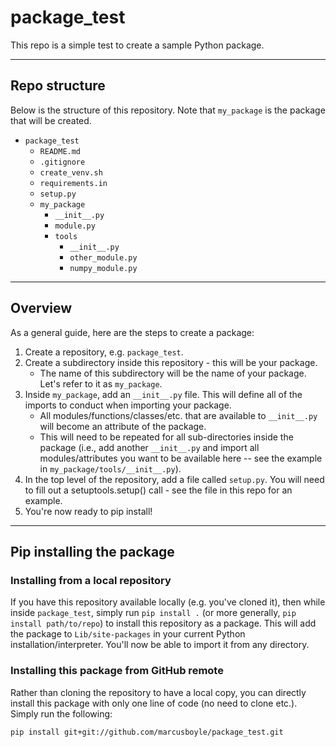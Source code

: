 # package_test
This repo is a simple test to create a sample Python package.

***
## Repo structure

Below is the structure of this repository. Note that `my_package` is the package that will be created.
- `package_test`
  - `README.md`
  - `.gitignore`
  - `create_venv.sh`
  - `requirements.in`
  - `setup.py`
  - `my_package`
    - `__init__.py`
    - `module.py`
    - `tools`
        - `__init__.py`
        - `other_module.py`
        - `numpy_module.py`

***
## Overview

As a general guide, here are the steps to create a package:
1. Create a repository, e.g. `package_test`.
2. Create a subdirectory inside this repository - this will be your package.
    - The name of this subdirectory will be the name of your package. Let's refer to it as `my_package`.
3. Inside `my_package`, add an `__init__.py` file. This will define all of the imports to conduct when importing your package.
    - All modules/functions/classes/etc. that are available to `__init__.py` will become an attribute of the package.
    - This will need to be repeated for all sub-directories inside the package (i.e., add another `__init__.py` and import all modules/attributes you want to be available here -- see the example in `my_package/tools/__init__.py`).
4. In the top level of the repository, add a file called `setup.py`. You will need to fill out a setuptools.setup() call - see the file in this repo for an example.
5. You're now ready to pip install!

***
## Pip installing the package
### Installing from a local repository

If you have this repository available locally (e.g. you've cloned it), then while inside `package_test`, simply run `pip install .` (or more generally, `pip install path/to/repo`) to install this repository as a package. This will add the package to `Lib/site-packages` in your current Python installation/interpreter. You'll now be able to import it from any directory.

### Installing this package from GitHub remote

Rather than cloning the repository to have a local copy, you can directly install this package with only one line of code (no need to clone etc.). Simply run the following:
```
pip install git+git://github.com/marcusboyle/package_test.git
```
